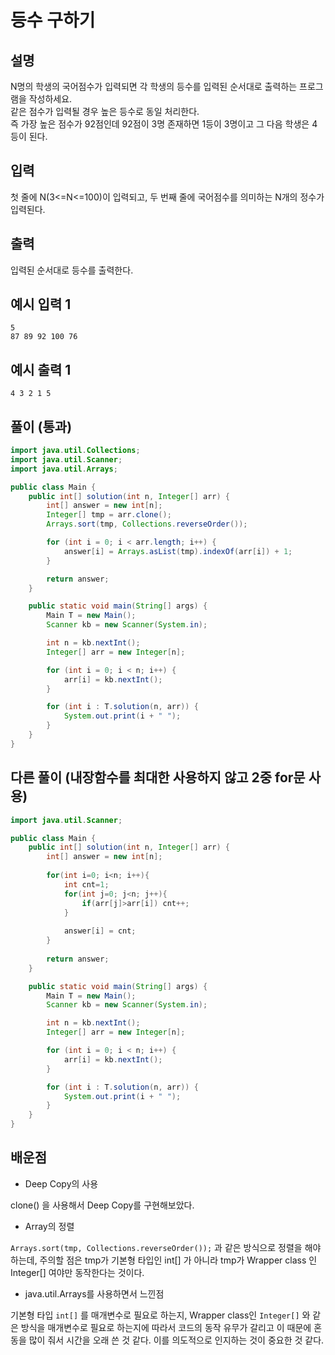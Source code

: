 # 등수 구하기

## 설명
 
N명의 학생의 국어점수가 입력되면 각 학생의 등수를 입력된 순서대로 출력하는 프로그램을 작성하세요.  
같은 점수가 입력될 경우 높은 등수로 동일 처리한다.  
즉 가장 높은 점수가 92점인데 92점이 3명 존재하면 1등이 3명이고 그 다음 학생은 4등이 된다.  

## 입력

첫 줄에 N(3<=N<=100)이 입력되고, 두 번째 줄에 국어점수를 의미하는 N개의 정수가 입력된다.

## 출력

입력된 순서대로 등수를 출력한다.

## 예시 입력 1

```
5
87 89 92 100 76

```

## 예시 출력 1

```
4 3 2 1 5
```

## 풀이 (통과)

```java
import java.util.Collections;
import java.util.Scanner;
import java.util.Arrays;

public class Main {
    public int[] solution(int n, Integer[] arr) {
        int[] answer = new int[n];
        Integer[] tmp = arr.clone();
        Arrays.sort(tmp, Collections.reverseOrder());

        for (int i = 0; i < arr.length; i++) {
            answer[i] = Arrays.asList(tmp).indexOf(arr[i]) + 1;
        }

        return answer;
    }

    public static void main(String[] args) {
        Main T = new Main();
        Scanner kb = new Scanner(System.in);

        int n = kb.nextInt();
        Integer[] arr = new Integer[n];

        for (int i = 0; i < n; i++) {
            arr[i] = kb.nextInt();
        }

        for (int i : T.solution(n, arr)) {
            System.out.print(i + " ");
        }
    }
}
```

## 다른 풀이 (내장함수를 최대한 사용하지 않고 2중 for문 사용)

```java
import java.util.Scanner;

public class Main {
    public int[] solution(int n, Integer[] arr) {
        int[] answer = new int[n];
        
        for(int i=0; i<n; i++){
            int cnt=1;
            for(int j=0; j<n; j++){
                if(arr[j]>arr[i]) cnt++;
            }
            
            answer[i] = cnt;
        }
        
        return answer;
    }

    public static void main(String[] args) {
        Main T = new Main();
        Scanner kb = new Scanner(System.in);

        int n = kb.nextInt();
        Integer[] arr = new Integer[n];

        for (int i = 0; i < n; i++) {
            arr[i] = kb.nextInt();
        }

        for (int i : T.solution(n, arr)) {
            System.out.print(i + " ");
        }
    }
}
```

## 배운점

- Deep Copy의 사용

clone() 을 사용해서 Deep Copy를 구현해보았다.

- Array의 정렬

`Arrays.sort(tmp, Collections.reverseOrder());` 과 같은 방식으로 정렬을 해야하는데, 주의할 점은 tmp가 기본형 타입인 int[] 가 아니라 tmp가 Wrapper class 인 Integer[] 여야만 동작한다는 것이다. 

- java.util.Arrays를 사용하면서 느낀점

기본형 타입 `int[]` 를 매개변수로 필요로 하는지, Wrapper class인 `Integer[]` 와 같은 방식을 매개변수로 필요로 하는지에 따라서 코드의 동작 유무가 갈리고 이 때문에 혼동을 많이 줘서 시간을 오래 쓴 것 같다. 이를 의도적으로 인지하는 것이 중요한 것 같다.
